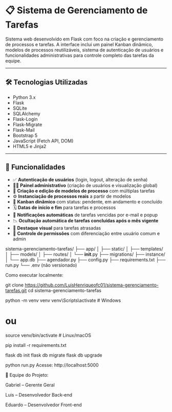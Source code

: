 # 📋 Sistema de Gerenciamento de Tarefas

Sistema web desenvolvido em Flask com foco na criação e gerenciamento de processos e tarefas. A interface inclui um painel Kanban dinâmico, modelos de processos reutilizáveis, sistema de autenticação de usuários e funcionalidades administrativas para controle completo das tarefas da equipe.

---

## 🛠 Tecnologias Utilizadas

- Python 3.x  
- Flask  
- SQLite  
- SQLAlchemy  
- Flask-Login  
- Flask-Migrate  
- Flask-Mail  
- Bootstrap 5  
- JavaScript (Fetch API, DOM)  
- HTML5 e Jinja2  

---

## 📌 Funcionalidades

- ✅ **Autenticação de usuários** (login, logout, alteração de senha)  
- 🧑‍💼 **Painel administrativo** (criação de usuários e visualização global)  
- 📁 **Criação e edição de modelos de processo** com múltiplas tarefas  
- ⚙️ **Instanciação de processos reais** a partir de modelos  
- 📌 **Kanban dinâmico** com status: pendente, em andamento e concluído  
- 🗓 **Datas de início e fim** para tarefas e processos  
- 🔔 **Notificações automáticas** de tarefas vencidas por e-mail e popup  
- 📉 **Ocultação automática de tarefas concluídas após o mês vigente**  
- 🚨 **Destaque visual** para tarefas atrasadas  
- 🔐 **Controle de permissões** com diferenciação entre usuário comum e admin  

sistema-gerenciamento-tarefas/
├── app/
│   ├── static/
│   ├── templates/
│   ├── models/
│   ├── routes/
│   └── __init__.py
├── migrations/
├── instance/
│   └── app.db
├── agendador.py
├── config.py
├── requirements.txt
├── run.py
└── .env (não versionado)

Como executar localmente:

git clone https://github.com/LuisHenriqueofc01/sistema-gerenciamento-tarefas.git
cd sistema-gerenciamento-tarefas

python -m venv venv
venv\Scripts\activate  # Windows
# ou
source venv/bin/activate  # Linux/macOS

pip install -r requirements.txt

flask db init
flask db migrate
flask db upgrade

python run.py
Acesse: http://localhost:5000

👥 Equipe do Projeto:

Gabriel – Gerente Geral

Luis – Desenvolvedor Back-end

Eduardo – Desenvolvedor Front-end


